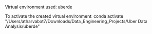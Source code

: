 Virtual environment used: uberde

To activate the created virtual environment:
conda activate "/Users/atharvabot7/Downloads/Data_Engineering_Projects/Uber Data Analysis/uberde"